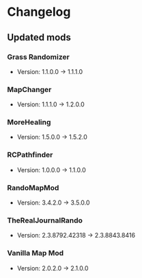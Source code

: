 # Changelog


## Updated mods

### Grass Randomizer

- Version: 1.1.0.0 -> 1.1.1.0

### MapChanger

- Version: 1.1.1.0 -> 1.2.0.0

### MoreHealing

- Version: 1.5.0.0 -> 1.5.2.0

### RCPathfinder

- Version: 1.0.0.0 -> 1.1.0.0

### RandoMapMod

- Version: 3.4.2.0 -> 3.5.0.0

### TheRealJournalRando

- Version: 2.3.8792.42318 -> 2.3.8843.8416

### Vanilla Map Mod

- Version: 2.0.2.0 -> 2.1.0.0

